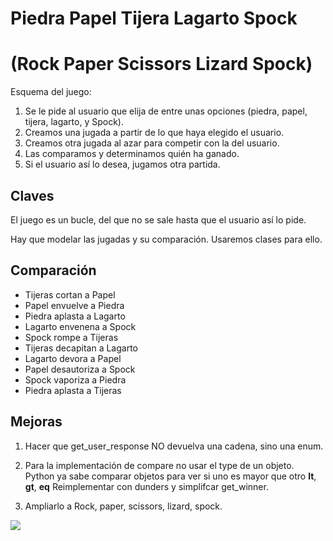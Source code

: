 # Piedra Papel Tijera Lagarto Spock 
# (Rock Paper Scissors Lizard Spock)

Esquema del juego:

1. Se le pide al usuario que elija de entre unas opciones (piedra, papel, tijera, lagarto, y Spock).
2. Creamos una jugada a partir de lo que haya elegido el usuario.
3. Creamos otra jugada al azar para competir con la del usuario.
4. Las comparamos y determinamos quién ha ganado.
5. Si el usuario así lo desea, jugamos otra partida.


## Claves

El juego es un bucle, del que no se sale hasta que el usuario así lo pide.

Hay que modelar las jugadas y su comparación. Usaremos clases para ello.


## Comparación

* Tijeras cortan a Papel
* Papel envuelve a Piedra
* Piedra aplasta a Lagarto
* Lagarto envenena a Spock
* Spock rompe a Tijeras
* Tijeras decapitan a Lagarto
* Lagarto devora a Papel
* Papel desautoriza a Spock
* Spock vaporiza a Piedra
* Piedra aplasta a Tijeras


## Mejoras

1. Hacer que get_user_response NO devuelva una cadena, sino una enum.
2. Para la implementación de compare no usar el type de un objeto. Python ya sabe comparar objetos para ver si uno es mayor que otro __lt__, __gt__, __eq__ Reimplementar con dunders y simplifcar get_winner.

3. Ampliarlo a Rock, paper, scissors, lizard, spock.

![](http://geekandsundry.com/wp-content/uploads/2015/05/Rock-Paper-Scissors-Lizard-Spock.jpg)
